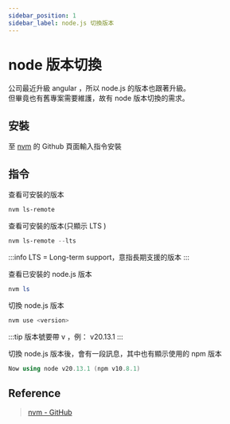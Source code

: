 ```yaml
---
sidebar_position: 1
sidebar_label: node.js 切換版本
---
```


# node 版本切換

公司最近升級 angular ，所以 node.js 的版本也跟著升級。<br />
但畢竟也有舊專案需要維護，故有 node 版本切換的需求。

## 安裝
至 [nvm](https://github.com/nvm-sh/nvm) 的 Github 頁面輸入指令安裝

## 指令

查看可安裝的版本
```powershell
nvm ls-remote
```

查看可安裝的版本(只顯示 LTS )
```powershell
nvm ls-remote --lts
```

:::info
LTS = Long-term support，意指長期支援的版本
:::

查看已安裝的 node.js 版本
```powershell
nvm ls
```

切換 node.js 版本
```powershell
nvm use <version>
```

:::tip
版本號要帶 v ，例： v20.13.1
:::

切換 node.js 版本後，會有一段訊息，其中也有顯示使用的 npm 版本
```powershell
Now using node v20.13.1 (npm v10.8.1)
```

## Reference

> [nvm - GitHub](https://github.com/nvm-sh/nvm)